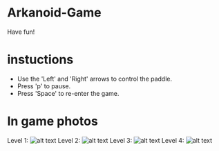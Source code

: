 # Arkanoid-Game
  Have fun!

# instuctions
* Use the 'Left' and 'Right' arrows to control the paddle.
* Press 'p' to pause.
* Press 'Space' to re-enter the game.

# In game photos
Level 1:
![alt text](http://www.up2me.co.il/imgs/79574650.png)
Level 2:
![alt text](http://www.up2me.co.il/imgs/34936853.png)
Level 3:
![alt text](http://www.up2me.co.il/imgs/37884022.png)
Level 4:
![alt text](http://www.up2me.co.il/imgs/56347227.png)
